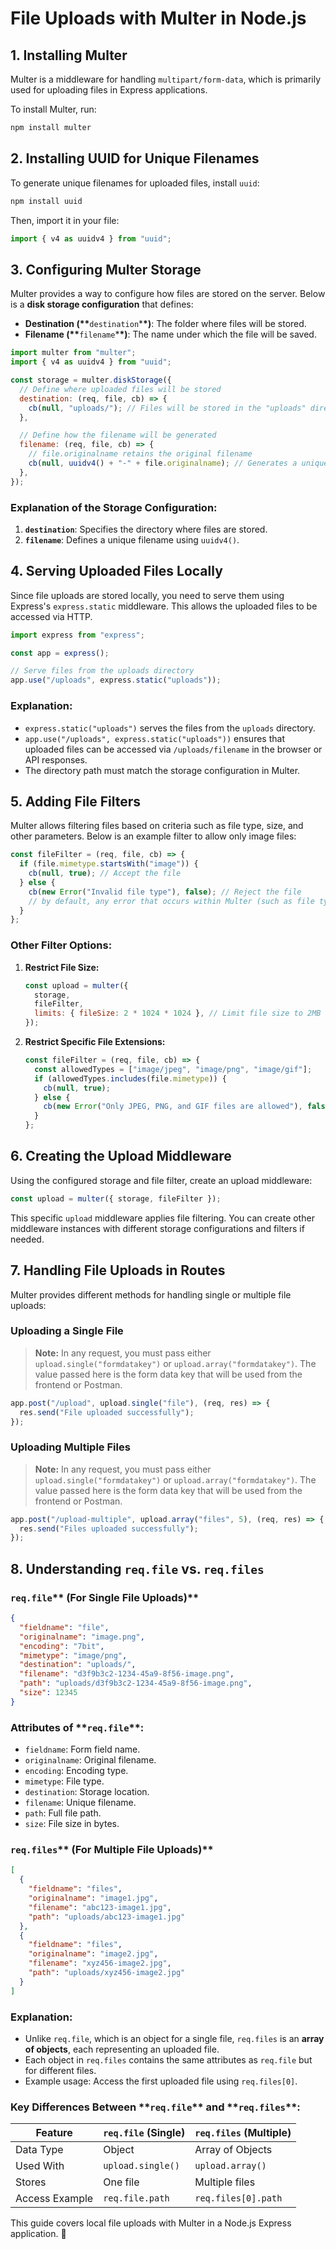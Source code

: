 # File Uploads with Multer in Node.js

## 1. Installing Multer

Multer is a middleware for handling `multipart/form-data`, which is primarily used for uploading files in Express applications.

To install Multer, run:

```sh
npm install multer
```

## 2. Installing UUID for Unique Filenames

To generate unique filenames for uploaded files, install `uuid`:

```sh
npm install uuid
```

Then, import it in your file:

```javascript
import { v4 as uuidv4 } from "uuid";
```

## 3. Configuring Multer Storage

Multer provides a way to configure how files are stored on the server. Below is a **disk storage configuration** that defines:

- **Destination (\*\***`destination`\***\*)**: The folder where files will be stored.
- **Filename (\*\***`filename`\***\*)**: The name under which the file will be saved.

```javascript
import multer from "multer";
import { v4 as uuidv4 } from "uuid";

const storage = multer.diskStorage({
  // Define where uploaded files will be stored
  destination: (req, file, cb) => {
    cb(null, "uploads/"); // Files will be stored in the "uploads" directory
  },

  // Define how the filename will be generated
  filename: (req, file, cb) => {
    // file.originalname retains the original filename
    cb(null, uuidv4() + "-" + file.originalname); // Generates a unique filename
  },
});
```

### **Explanation of the Storage Configuration:**

1. **`destination`**: Specifies the directory where files are stored.
2. **`filename`**: Defines a unique filename using `uuidv4()`.

## 4. Serving Uploaded Files Locally

Since file uploads are stored locally, you need to serve them using Express's `express.static` middleware. This allows the uploaded files to be accessed via HTTP.

```javascript
import express from "express";

const app = express();

// Serve files from the uploads directory
app.use("/uploads", express.static("uploads"));
```

### **Explanation:**

- `express.static("uploads")` serves the files from the `uploads` directory.
- `app.use("/uploads", express.static("uploads"))` ensures that uploaded files can be accessed via `/uploads/filename` in the browser or API responses.
- The directory path must match the storage configuration in Multer.

## 5. Adding File Filters

Multer allows filtering files based on criteria such as file type, size, and other parameters. Below is an example filter to allow only image files:

```javascript
const fileFilter = (req, file, cb) => {
  if (file.mimetype.startsWith("image")) {
    cb(null, true); // Accept the file
  } else {
    cb(new Error("Invalid file type"), false); // Reject the file
    // by default, any error that occurs within Multer (such as file type mismatches, size limits, or storage issues) is automatically forwarded to your global error-handling middleware in Express. Thats why doesn't need to be wrapped around async wrapper.
  }
};
```

### **Other Filter Options:**

1. **Restrict File Size:**

   ```javascript
   const upload = multer({
     storage,
     fileFilter,
     limits: { fileSize: 2 * 1024 * 1024 }, // Limit file size to 2MB
   });
   ```

2. **Restrict Specific File Extensions:**

   ```javascript
   const fileFilter = (req, file, cb) => {
     const allowedTypes = ["image/jpeg", "image/png", "image/gif"];
     if (allowedTypes.includes(file.mimetype)) {
       cb(null, true);
     } else {
       cb(new Error("Only JPEG, PNG, and GIF files are allowed"), false);
     }
   };
   ```

## 6. Creating the Upload Middleware

Using the configured storage and file filter, create an upload middleware:

```javascript
const upload = multer({ storage, fileFilter });
```

This specific `upload` middleware applies file filtering. You can create other middleware instances with different storage configurations and filters if needed.

## 7. Handling File Uploads in Routes

Multer provides different methods for handling single or multiple file uploads:

### **Uploading a Single File**

> **Note:** In any request, you must pass either `upload.single("formdatakey")` or `upload.array("formdatakey")`. The value passed here is the form data key that will be used from the frontend or Postman.

```javascript
app.post("/upload", upload.single("file"), (req, res) => {
  res.send("File uploaded successfully");
});
```

### **Uploading Multiple Files**

> **Note:** In any request, you must pass either `upload.single("formdatakey")` or `upload.array("formdatakey")`. The value passed here is the form data key that will be used from the frontend or Postman.

```javascript
app.post("/upload-multiple", upload.array("files", 5), (req, res) => {
  res.send("Files uploaded successfully");
});
```

## 8. Understanding `req.file` vs. `req.files`

### **`req.file`\*\*** (For Single File Uploads)\*\*

```json
{
  "fieldname": "file",
  "originalname": "image.png",
  "encoding": "7bit",
  "mimetype": "image/png",
  "destination": "uploads/",
  "filename": "d3f9b3c2-1234-45a9-8f56-image.png",
  "path": "uploads/d3f9b3c2-1234-45a9-8f56-image.png",
  "size": 12345
}
```

### **Attributes of \*\***`req.file`\***\*:**

- `fieldname`: Form field name.
- `originalname`: Original filename.
- `encoding`: Encoding type.
- `mimetype`: File type.
- `destination`: Storage location.
- `filename`: Unique filename.
- `path`: Full file path.
- `size`: File size in bytes.

### **`req.files`\*\*** (For Multiple File Uploads)\*\*

```json
[
  {
    "fieldname": "files",
    "originalname": "image1.jpg",
    "filename": "abc123-image1.jpg",
    "path": "uploads/abc123-image1.jpg"
  },
  {
    "fieldname": "files",
    "originalname": "image2.jpg",
    "filename": "xyz456-image2.jpg",
    "path": "uploads/xyz456-image2.jpg"
  }
]
```

### **Explanation:**

- Unlike `req.file`, which is an object for a single file, `req.files` is an **array of objects**, each representing an uploaded file.
- Each object in `req.files` contains the same attributes as `req.file` but for different files.
- Example usage: Access the first uploaded file using `req.files[0]`.

### **Key Differences Between \*\***`req.file`\***\* and \*\***`req.files`\***\*:**

| Feature        | `req.file` (Single) | `req.files` (Multiple) |
| -------------- | ------------------- | ---------------------- |
| Data Type      | Object              | Array of Objects       |
| Used With      | `upload.single()`   | `upload.array()`       |
| Stores         | One file            | Multiple files         |
| Access Example | `req.file.path`     | `req.files[0].path`    |

This guide covers local file uploads with Multer in a Node.js Express application. 🚀
